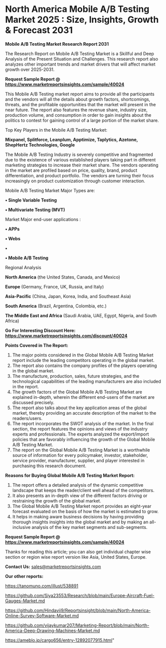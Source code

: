 # North America Mobile A/B Testing Market 2025 : Size, Insights, Growth & Forecast 2031

<strong>Mobile A/B Testing Market Research Report 2031</strong>

The Research Report on Mobile A/B Testing Market is a Skillful and Deep Analysis of the Present Situation and Challenges. This research report also analyzes other important trends and market drivers that will affect market growth over 2025-2031.

<strong>Request Sample Report @ <a href=https://www.marketreportsinsights.com/sample/40024>https://www.marketreportsinsights.com/sample/40024</a></strong>

This Mobile A/B Testing market report aims to provide all the participants and the vendors will all the details about growth factors, shortcomings, threats, and the profitable opportunities that the market will present in the near future. The report also features the revenue share, industry size, production volume, and consumption in order to gain insights about the politics to contest for gaining control of a large portion of the market share.

Top Key Players in the Mobile A/B Testing Market:

<strong>Mixpanel, Splitforce, Leanplum, Apptimize, Taplytics, Azetone, ShepHertz Technologies, Google</strong>

The Mobile A/B Testing Industry is severely competitive and fragmented due to the existence of various established players taking part in different marketing strategies to increase their market share. The vendors operating in the market are profiled based on price, quality, brand, product differentiation, and product portfolio. The vendors are turning their focus increasingly on product customization through customer interaction.

Mobile A/B Testing Market Major Types are:

<strong>•  Single Variable Testing

•  Multivariate Testing (MVT)</strong>

Market Major end-user applications :

<strong>•  APPs

•  Webs

•  

•  Mobile A/B Testing</strong>

Regional Analysis

</u><strong><b>North America</b></strong> (the United States, Canada, and Mexico)

<strong><b>Europe </b></strong>(Germany, France, UK, Russia, and Italy)

<strong><b>Asia-Pacific</b></strong> (China, Japan, Korea, India, and Southeast Asia)

<strong><b>South America</b></strong> (Brazil, Argentina, Colombia, etc.)

<strong><b>The Middle East and Africa</b></strong> (Saudi Arabia, UAE, Egypt, Nigeria, and South Africa)

<strong>Go For Interesting Discount Here: <a href=https://www.marketreportsinsights.com/discount/40024>https://www.marketreportsinsights.com/discount/40024</a></strong>

<strong>Points Covered in The Report:</strong>
<ol>
  <li>The major points considered in the Global Mobile A/B Testing Market report include the leading competitors operating in the global market.</li>
  <li>The report also contains the company profiles of the players operating in the global market.</li>
  <li>The manufacture, production, sales, future strategies, and the technological capabilities of the leading manufacturers are also included in the report.</li>
  <li>The growth factors of the Global Mobile A/B Testing Market are explained in-depth, wherein the different end-users of the market are discussed precisely.</li>
  <li>The report also talks about the key application areas of the global market, thereby providing an accurate description of the market to the readers/users.</li>
  <li>The report incorporates the SWOT analysis of the market. In the final section, the report features the opinions and views of the industry experts and professionals. The experts analyzed the export/import policies that are favorably influencing the growth of the Global Mobile A/B Testing Market.</li>
  <li>The report on the Global Mobile A/B Testing Market is a worthwhile source of information for every policymaker, investor, stakeholder, service provider, manufacturer, supplier, and player interested in purchasing this research document.</li>
</ol>
<strong>Reasons for Buying Global Mobile A/B Testing Market Report:</strong>

<ol>
  <li>The report offers a detailed analysis of the dynamic competitive landscape that keeps the reader/client well ahead of the competitors.</li>
  <li>It also presents an in-depth view of the different factors driving or restraining the growth of the global market.</li>
  <li>The Global Mobile A/B Testing Market report provides an eight-year forecast evaluated on the basis of how the market is estimated to grow.</li>
  <li>It helps in making aware business decisions by having providing thorough insights insights into the global market and by making an all-inclusive analysis of the key market segments and sub-segments.</li>
</ol>
<strong>Request Sample Report @ <a href=https://www.marketreportsinsights.com/sample/40024>https://www.marketreportsinsights.com/sample/40024</a></strong>


Thanks for reading this article; you can also get individual chapter wise section or region wise report version like Asia, United States, Europe.

<strong>Contact Us:</strong>
sales@marketreportsinsights.com

<strong>Our other reports:</strong>

<a href=https://tanomuno.com/illust/538891>https://tanomuno.com/illust/538891</a>

<a href=https://github.com/Siya23553/Research/blob/main/Europe-Aircraft-Fuel-Gauges-Market.md>https://github.com/Siya23553/Research/blob/main/Europe-Aircraft-Fuel-Gauges-Market.md</a>

<a href=https://github.com/Hindavii9/Reportsinsight/blob/main/North-America-Online-Survey-Software-Market.md>https://github.com/Hindavii9/Reportsinsight/blob/main/North-America-Online-Survey-Software-Market.md</a>

<a href=https://github.com/vijaykumar207/Marketing-Report/blob/main/North-America-Deep-Drawing-Machines-Market.md>https://github.com/vijaykumar207/Marketing-Report/blob/main/North-America-Deep-Drawing-Machines-Market.md</a>

<a href=https://ameblo.jp/cargo656/entry-12892077915.html>https://ameblo.jp/cargo656/entry-12892077915.html</a>"
